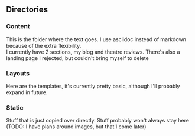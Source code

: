 ## Directories
### Content
This is the folder where the text goes. I use asciidoc instead of markdown because of the extra flexibility.  
I currently have 2 sections, my blog and theatre reviews. There's also a landing page I rejected, but couldn't bring myself to delete  

### Layouts
Here are the templates, it's currently pretty basic, although I'll probably expand in future.

### Static
Stuff that is just copied over directly. Stuff probably won't always stay here (TODO: I have plans around images, but that'l come later)